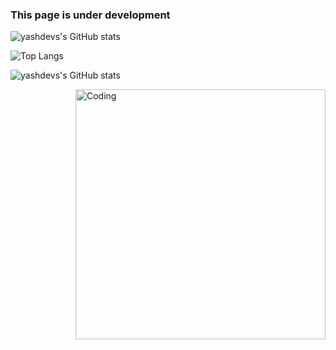 ### This page is under development

<!--
**yashdevs26/yashdevs26** is a ✨ _special_ ✨ repository because its `README.md` (this file) appears on your GitHub profile.

Here are some ideas to get you started:

- 🔭 I’m currently working on ...
- 🌱 I’m currently learning ...
- 👯 I’m looking to collaborate on ...
- 🤔 I’m looking for help with ...
- 💬 Ask me about ...
- 📫 How to reach me: ...
- 😄 Pronouns: ...
- ⚡ Fun fact: ...
-->

![yashdevs's GitHub stats](https://github-readme-stats.vercel.app/api?username=yashdevs26&show_icons=true&theme=radical)

![Top Langs](https://github-readme-stats.vercel.app/api/top-langs/?username=yashdevs26&layout=donut)

![yashdevs's GitHub stats](https://github-profile-trophy.vercel.app/?username=yashdevs26&theme=onedark)

  <img align="right" alt="Coding" width="400" src="add your link 
  here">

